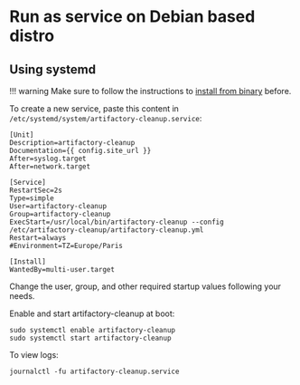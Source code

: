 # Run as service on Debian based distro

## Using systemd

!!! warning
    Make sure to follow the instructions to [install from binary](binary.md) before.

To create a new service, paste this content in `/etc/systemd/system/artifactory-cleanup.service`:

```
[Unit]
Description=artifactory-cleanup
Documentation={{ config.site_url }}
After=syslog.target
After=network.target

[Service]
RestartSec=2s
Type=simple
User=artifactory-cleanup
Group=artifactory-cleanup
ExecStart=/usr/local/bin/artifactory-cleanup --config /etc/artifactory-cleanup/artifactory-cleanup.yml
Restart=always
#Environment=TZ=Europe/Paris

[Install]
WantedBy=multi-user.target
```

Change the user, group, and other required startup values following your needs.

Enable and start artifactory-cleanup at boot:

```shell
sudo systemctl enable artifactory-cleanup
sudo systemctl start artifactory-cleanup
```

To view logs:

```shell
journalctl -fu artifactory-cleanup.service
```
